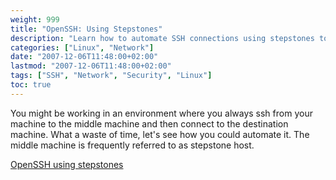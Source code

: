```yaml
---
weight: 999
title: "OpenSSH: Using Stepstones"
description: "Learn how to automate SSH connections using stepstones to save time when connecting through intermediary hosts."
categories: ["Linux", "Network"]
date: "2007-12-06T11:48:00+02:00"
lastmod: "2007-12-06T11:48:00+02:00"
tags: ["SSH", "Network", "Security", "Linux"]
toc: true
---
```


You might be working in an environment where you always ssh from your machine to the middle machine and then connect to the destination machine. What a waste of time, let's see how you could automate it. The middle machine is frequently referred to as stepstone host.

[OpenSSH using stepstones](/pdf/openssh_using_stepstones.pdf)
